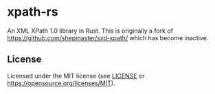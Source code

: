 # xpath-rs

An XML XPath 1.0 library in Rust. This is originally a fork of https://github.com/shepmaster/sxd-xpath/ which has become inactive.

## License

Licensed under the MIT license (see [LICENSE](LICENSE) or https://opensource.org/licenses/MIT).
